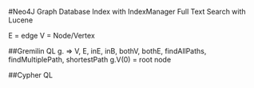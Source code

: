 #Neo4J
Graph Database
Index with IndexManager
Full Text Search with Lucene


E = edge
V = Node/Vertex

##Gremilin QL
g. => V, E, inE, inB, bothV, bothE, findAllPaths, findMultiplePath, shortestPath
g.V(0) = root node

##Cypher QL

